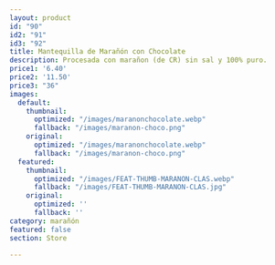 ```yaml
---
layout: product
id: "90"
id2: "91"
id3: "92"
title: Mantequilla de Marañón con Chocolate
description: Procesada con marañon (de CR) sin sal y 100% puro.
price1: '6.40'
price2: '11.50'
price3: "36"
images:
  default:
    thumbnail:
      optimized: "/images/maranonchocolate.webp"
      fallback: "/images/maranon-choco.png"
    original:
      optimized: "/images/maranonchocolate.webp"
      fallback: "/images/maranon-choco.png"
  featured:
    thumbnail:
      optimized: "/images/FEAT-THUMB-MARANON-CLAS.webp"
      fallback: "/images/FEAT-THUMB-MARANON-CLAS.jpg"
    original:
      optimized: ''
      fallback: ''
category: marañón
featured: false
section: Store

---
```


